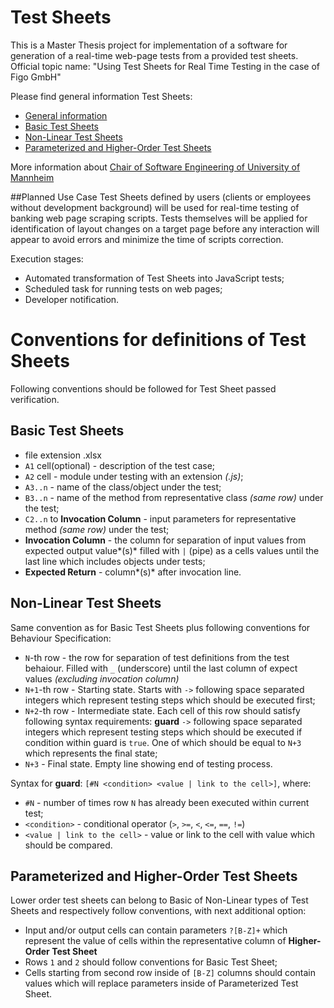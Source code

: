 # Test Sheets
This is a Master Thesis project for implementation of a software for generation of a real-time web-page tests from a provided test sheets.
Official topic name: "Using Test Sheets for Real Time Testing in the case of Figo GmbH"

 Please find general information Test Sheets:
 * [General information](http://swt.informatik.uni-mannheim.de/de/research/research-topics/test-sheets/)
 * [Basic Test Sheets](http://swt.informatik.uni-mannheim.de/de/research/research-topics/test-sheets/basic-test-sheets/)
 * [Non-Linear Test Sheets](http://swt.informatik.uni-mannheim.de/de/research/research-topics/test-sheets/non-linear-test-sheets/)
 * [Parameterized and Higher-Order Test Sheets](http://swt.informatik.uni-mannheim.de/de/research/research-topics/test-sheets/parameterized-and-higher-order-test-sheets/)

 More information about [Chair of Software Engineering of University of Mannheim](http://swt.informatik.uni-mannheim.de/de/home/)

 ##Planned Use Case
 Test Sheets defined by users (clients or employees without development background) will be used for real-time testing of banking web page scraping scripts. Tests themselves will be applied for identification of layout changes on a target page before any interaction will appear to avoid errors and minimize the time of scripts correction.

Execution stages:
 - Automated transformation of Test Sheets into JavaScript tests;
 - Scheduled task for running tests on web pages;
 - Developer notification.

 # Conventions for definitions of Test Sheets
Following conventions should be followed for Test Sheet passed verification.
##  Basic Test Sheets
 * file extension .xlsx
 * `A1` cell(optional) - description of the test case;
 * `A2` cell - module under testing with an extension *(.js)*;
 * `A3..n` - name of the class/object under the test;
 * `B3..n` - name of the method from representative class *(same row)* under the test;
 * `C2..n` to **Invocation Column**   - input parameters for representative method *(same row)* under the test;
 * **Invocation Column** - the column for separation of input values from expected output value*(s)* filled with `|` (pipe) as a cells values until the last line which includes objects under tests;
 * **Expected Return** - column*(s)* after invocation line.

 ## Non-Linear Test Sheets
  Same convention as for Basic Test Sheets plus following conventions for
Behaviour Specification:
  * `N`-th row - the row for separation of test definitions from the test behaiour. Filled with `_` (underscore) until the last column of expect values *(excluding invocation column)*
  * `N+1`-th row - Starting state. Starts with `->` following space separated integers which represent testing steps which should be executed first;
  * `N+2`-th row - Intermediate state. Each cell of this row should satisfy following syntax requirements: **guard** `->` following space separated integers which represent testing steps which should be executed if condition within guard is `true`. One of which should be equal to `N+3` which represents the final state;
  * `N+3` - Final state. Empty line showing end of testing process.

Syntax for **guard**:
 `[#N <condition> <value | link to the cell>]`, where:
 * `#N` - number of times row `N` has already been executed within current test;
 * `<condition>` - conditional operator (`>`, `>=`, `<`, `<=`, `==`, `!=`)
 * `<value | link to the cell>` - value or link to the cell with value which should be compared.
  ## Parameterized and Higher-Order Test Sheets
  Lower order test sheets can belong to Basic of Non-Linear types of Test Sheets and respectively follow conventions, with next additional option:
  * Input and/or output cells can contain parameters `?[B-Z]+` which represent the value of cells within the representative column of **Higher-Order Test Sheet**
  * Rows `1` and `2` should follow conventions for Basic Test Sheet;
  * Cells starting from second row inside of `[B-Z]` columns should contain values which will replace parameters inside of Parameterized Test Sheet.
